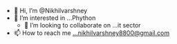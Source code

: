 - 👋 Hi, I’m @Nikhilvarshney
- 👀 I’m interested in ...Phython
  - 💞️ I’m looking to collaborate on ...it sector
- 📫 How to reach me ...nikhilvarshney8800@gmail.com
<!---
Nikhilvarshne/Nikhilvarshne is a ✨ special ✨ repository because its `README.md` (this file) appears on your GitHub profile.
You can click the Preview link to take a look at your changes.
--->

